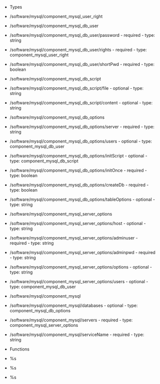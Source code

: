  - Types
  - /software/mysql/component_mysql_user_right
  - /software/mysql/component_mysql_db_user
   - /software/mysql/component_mysql_db_user/password
    - required
    - type: string
   - /software/mysql/component_mysql_db_user/rights
    - required
    - type: component_mysql_user_right
   - /software/mysql/component_mysql_db_user/shortPwd
    - required
    - type: boolean
  - /software/mysql/component_mysql_db_script
   - /software/mysql/component_mysql_db_script/file
    - optional
    - type: string
   - /software/mysql/component_mysql_db_script/content
    - optional
    - type: string
  - /software/mysql/component_mysql_db_options
   - /software/mysql/component_mysql_db_options/server
    - required
    - type: string
   - /software/mysql/component_mysql_db_options/users
    - optional
    - type: component_mysql_db_user
   - /software/mysql/component_mysql_db_options/initScript
    - optional
    - type: component_mysql_db_script
   - /software/mysql/component_mysql_db_options/initOnce
    - required
    - type: boolean
   - /software/mysql/component_mysql_db_options/createDb
    - required
    - type: boolean
   - /software/mysql/component_mysql_db_options/tableOptions
    - optional
    - type: string
  - /software/mysql/component_mysql_server_options
   - /software/mysql/component_mysql_server_options/host
    - optional
    - type: string
   - /software/mysql/component_mysql_server_options/adminuser
    - required
    - type: string
   - /software/mysql/component_mysql_server_options/adminpwd
    - required
    - type: string
   - /software/mysql/component_mysql_server_options/options
    - optional
    - type: string
   - /software/mysql/component_mysql_server_options/users
    - optional
    - type: component_mysql_db_user
  - /software/mysql/component_mysql
   - /software/mysql/component_mysql/databases
    - optional
    - type: component_mysql_db_options
   - /software/mysql/component_mysql/servers
    - required
    - type: component_mysql_server_options
   - /software/mysql/component_mysql/serviceName
    - required
    - type: string

 - Functions
  - %s
  - %s
  - %s
